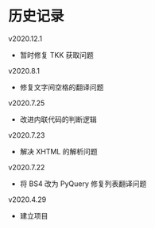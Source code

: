 # 历史记录

v2020.12.1

+   暂时修复 TKK 获取问题

v2020.8.1

+   修复文字间空格的翻译问题

v2020.7.25

+   改进内联代码的判断逻辑

v2020.7.23

+   解决 XHTML 的解析问题

v2020.7.22

+   将 BS4 改为 PyQuery 修复列表翻译问题

v2020.4.29

+   建立项目